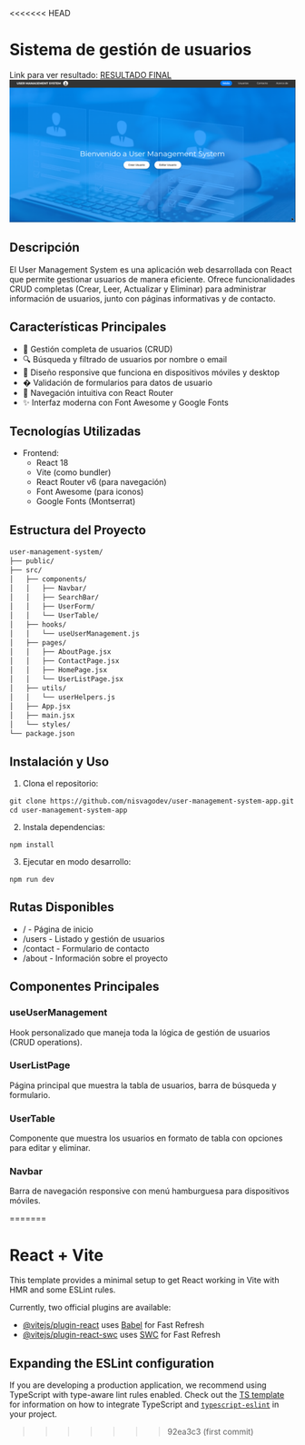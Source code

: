<<<<<<< HEAD

# Sistema de gestión de usuarios

Link para ver resultado: [RESULTADO FINAL](https://user-management-system-app.vercel.app/)
![Captura de pantalla del sistema de gestión de usuarios](https://github.com/nisvagodev/user-management-system-app/blob/main/captura-del-sistema.png?raw=true)

## Descripción

El User Management System es una aplicación web desarrollada con React que permite gestionar usuarios de manera eficiente. Ofrece funcionalidades CRUD completas (Crear, Leer, Actualizar y Eliminar) para administrar información de usuarios, junto con páginas informativas y de contacto.

## Características Principales

- 🚀 Gestión completa de usuarios (CRUD)
- 🔍 Búsqueda y filtrado de usuarios por nombre o email
- 📱 Diseño responsive que funciona en dispositivos móviles y desktop
- � Validación de formularios para datos de usuario
- 🧭 Navegación intuitiva con React Router
- ✨ Interfaz moderna con Font Awesome y Google Fonts

## Tecnologías Utilizadas

- Frontend:
  - React 18
  - Vite (como bundler)
  - React Router v6 (para navegación)
  - Font Awesome (para iconos)
  - Google Fonts (Montserrat)

## Estructura del Proyecto

```
user-management-system/
├── public/
├── src/
│   ├── components/
│   │   ├── Navbar/
│   │   ├── SearchBar/
│   │   ├── UserForm/
│   │   └── UserTable/
│   ├── hooks/
│   │   └── useUserManagement.js
│   ├── pages/
│   │   ├── AboutPage.jsx
│   │   ├── ContactPage.jsx
│   │   ├── HomePage.jsx
│   │   └── UserListPage.jsx
│   ├── utils/
│   │   └── userHelpers.js
│   ├── App.jsx
│   ├── main.jsx
│   └── styles/
└── package.json
```

## Instalación y Uso

1. Clona el repositorio:

```
git clone https://github.com/nisvagodev/user-management-system-app.git
cd user-management-system-app
```

2. Instala dependencias:

```
npm install
```

3. Ejecutar en modo desarrollo:

```
npm run dev
```

## Rutas Disponibles

- / - Página de inicio
- /users - Listado y gestión de usuarios
- /contact - Formulario de contacto
- /about - Información sobre el proyecto

## Componentes Principales

### useUserManagement

Hook personalizado que maneja toda la lógica de gestión de usuarios (CRUD operations).

### UserListPage

Página principal que muestra la tabla de usuarios, barra de búsqueda y formulario.

### UserTable

Componente que muestra los usuarios en formato de tabla con opciones para editar y eliminar.

### Navbar

Barra de navegación responsive con menú hamburguesa para dispositivos móviles.

=======

# React + Vite

This template provides a minimal setup to get React working in Vite with HMR and some ESLint rules.

Currently, two official plugins are available:

- [@vitejs/plugin-react](https://github.com/vitejs/vite-plugin-react/blob/main/packages/plugin-react) uses [Babel](https://babeljs.io/) for Fast Refresh
- [@vitejs/plugin-react-swc](https://github.com/vitejs/vite-plugin-react/blob/main/packages/plugin-react-swc) uses [SWC](https://swc.rs/) for Fast Refresh

## Expanding the ESLint configuration

If you are developing a production application, we recommend using TypeScript with type-aware lint rules enabled. Check out the [TS template](https://github.com/vitejs/vite/tree/main/packages/create-vite/template-react-ts) for information on how to integrate TypeScript and [`typescript-eslint`](https://typescript-eslint.io) in your project.

> > > > > > > 92ea3c3 (first commit)
